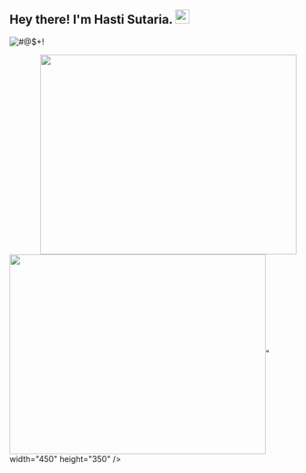 <h2> Hey there! I'm Hasti Sutaria. <img src="https://github.com/souvikguria98/souvikguria98/blob/master/Hi.gif" width="25"></h2>

<p align="left"> <img   src="https://komarev.com/ghpvc/?username=HastiSutaria" alt="#@$+!" /> </p>
 <img align="right"  src="https://img4.goodfon.com/wallpaper/nbig/8/b4/noutbuk-telefon-naushniki-kofe-tsvetok-tekhnika.jpg" width="450" height="350" />
<br>
 <img align="center"  src=" <img align="right"  src="https://github.com/HastiSutaria/HastiSutaria/blob/main/code.jpg" width="450" height="350" />" width="450" height="350" />
<!--<h4 align="center">Top languages 🌟</h4>
<p align="center"><img src="https://github-readme-stats.vercel.app/api/top-langs/?username=HastiSutaria&langs_count=10&theme=tokyonight&layout=compact" alt="top lang" height="250" /></p>

<!--<h4 align="center"> Github Statistics 📈 </h4>
  
<!--<p align="center"> 
  <img align="center" src="https://github-readme-stats-sigma-five.vercel.app/api?username=HastiSutaria&show_icons=true&include_all_commits=true&count_private=true&theme=midnight-purple&line_height=40" height ="250" /></p>


 


<!--
**HastiSutaria/HastiSutaria** is a ✨ _special_ ✨ repository because its `README.md` (this file) appears on your GitHub profile.

Here are some ideas to get you started:

- 🔭 I’m currently working on ...
- 🌱 I’m currently learning ...
- 👯 I’m looking to collaborate on ...
- 🤔 I’m looking for help with ...
- 💬 Ask me about ...
- 📫 How to reach me: ...
- 😄 Pronouns: ...
- ⚡ Fun fact: ...
-->
